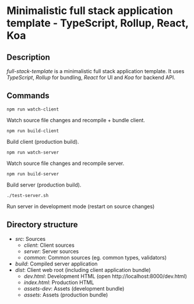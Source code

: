 Minimalistic full stack application template - TypeScript, Rollup, React, Koa
=======================================================================

Description
-----------

*full-stack-template* is a minimalistic full stack application template.
It uses *TypeScript*, *Rollup* for bundling, *React* for UI and *Koa* for backend API.

Commands
--------

    npm run watch-client

Watch source file changes and recompile + bundle client.

    npm run build-client

Build client (production build).

    npm run watch-server

Watch source file changes and recompile server.

    npm run build-server

Build server (production build).

    ./test-server.sh

Run server in development mode (restart on source changes)

Directory structure
-------------------

 * *src*: Sources
     * *client*: Client sources
     * *server*: Server sources
     * *common*: Common sources (eg. common types, validators)
 * *build*: Compiled server application
 * *dist*: Client web root (including client application bundle)
     * *dev.html*: Development HTML (open http://localhost:8000/dev.html)
     * *index.html*: Production HTML
     * *assets-dev*: Assets (development bundle)
     * *assets*: Assets (production bundle)

